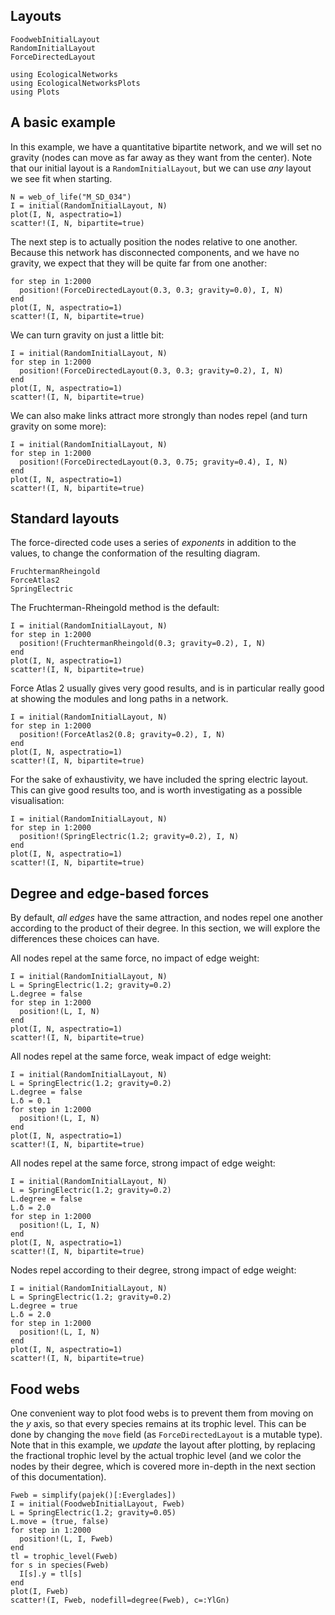 ## Layouts

```@docs
FoodwebInitialLayout
RandomInitialLayout
ForceDirectedLayout
```

```@setup default
using EcologicalNetworks
using EcologicalNetworksPlots
using Plots
```

## A basic example

In this example, we have a quantitative bipartite network, and we will set no
gravity (nodes can move as far away as they want from the center). Note that our
initial layout is a `RandomInitialLayout`, but we can use *any* layout we see
fit when starting.

```@example default
N = web_of_life("M_SD_034")
I = initial(RandomInitialLayout, N)
plot(I, N, aspectratio=1)
scatter!(I, N, bipartite=true)
```

The next step is to actually position the nodes relative to one another. Because
this network has disconnected components, and we have no gravity, we expect that
they will be quite far from one another:

```@example default
for step in 1:2000
  position!(ForceDirectedLayout(0.3, 0.3; gravity=0.0), I, N)
end
plot(I, N, aspectratio=1)
scatter!(I, N, bipartite=true)
```

We can turn gravity on just a little bit:

```@example default
I = initial(RandomInitialLayout, N)
for step in 1:2000
  position!(ForceDirectedLayout(0.3, 0.3; gravity=0.2), I, N)
end
plot(I, N, aspectratio=1)
scatter!(I, N, bipartite=true)
```

We can also make links attract more strongly than nodes repel (and turn gravity
on some more):

```@example default
I = initial(RandomInitialLayout, N)
for step in 1:2000
  position!(ForceDirectedLayout(0.3, 0.75; gravity=0.4), I, N)
end
plot(I, N, aspectratio=1)
scatter!(I, N, bipartite=true)
```

## Standard layouts

The force-directed code uses a series of *exponents* in addition to the values,
to change the conformation of the resulting diagram.

```@docs
FruchtermanRheingold
ForceAtlas2
SpringElectric
```

The Fruchterman-Rheingold method is the default:

```@example default
I = initial(RandomInitialLayout, N)
for step in 1:2000
  position!(FruchtermanRheingold(0.3; gravity=0.2), I, N)
end
plot(I, N, aspectratio=1)
scatter!(I, N, bipartite=true)
```

Force Atlas 2 usually gives very good results, and is in particular really good
at showing the modules and long paths in a network.

```@example default
I = initial(RandomInitialLayout, N)
for step in 1:2000
  position!(ForceAtlas2(0.8; gravity=0.2), I, N)
end
plot(I, N, aspectratio=1)
scatter!(I, N, bipartite=true)
```

For the sake of exhaustivity, we have included the spring electric layout. This
can give good results too, and is worth investigating as a possible
visualisation:

```@example default
I = initial(RandomInitialLayout, N)
for step in 1:2000
  position!(SpringElectric(1.2; gravity=0.2), I, N)
end
plot(I, N, aspectratio=1)
scatter!(I, N, bipartite=true)
```

## Degree and edge-based forces

By default, *all edges* have the same attraction, and nodes repel one another
according to the product of their degree. In this section, we will explore the
differences these choices can have.

All nodes repel at the same force, no impact of edge weight:

```@example default
I = initial(RandomInitialLayout, N)
L = SpringElectric(1.2; gravity=0.2)
L.degree = false
for step in 1:2000
  position!(L, I, N)
end
plot(I, N, aspectratio=1)
scatter!(I, N, bipartite=true)
```

All nodes repel at the same force, weak impact of edge weight:

```@example default
I = initial(RandomInitialLayout, N)
L = SpringElectric(1.2; gravity=0.2)
L.degree = false
L.δ = 0.1
for step in 1:2000
  position!(L, I, N)
end
plot(I, N, aspectratio=1)
scatter!(I, N, bipartite=true)
```

All nodes repel at the same force, strong impact of edge weight:

```@example default
I = initial(RandomInitialLayout, N)
L = SpringElectric(1.2; gravity=0.2)
L.degree = false
L.δ = 2.0
for step in 1:2000
  position!(L, I, N)
end
plot(I, N, aspectratio=1)
scatter!(I, N, bipartite=true)
```

Nodes repel according to their degree, strong impact of edge weight:

```@example default
I = initial(RandomInitialLayout, N)
L = SpringElectric(1.2; gravity=0.2)
L.degree = true
L.δ = 2.0
for step in 1:2000
  position!(L, I, N)
end
plot(I, N, aspectratio=1)
scatter!(I, N, bipartite=true)
```

## Food webs

One convenient way to plot food webs is to prevent them from moving on the *y*
axis, so that every species remains at its trophic level. This can be done by
changing the `move` field (as `ForceDirectedLayout` is a mutable type). Note
that in this example, we *update* the layout after plotting, by replacing the
fractional trophic level by the actual trophic level (and we color the nodes by
their degree, which is covered more in-depth in the next section of this
documentation).

```@example default
Fweb = simplify(pajek()[:Everglades])
I = initial(FoodwebInitialLayout, Fweb)
L = SpringElectric(1.2; gravity=0.05)
L.move = (true, false)
for step in 1:2000
  position!(L, I, Fweb)
end
tl = trophic_level(Fweb)
for s in species(Fweb)
  I[s].y = tl[s]
end
plot(I, Fweb)
scatter!(I, Fweb, nodefill=degree(Fweb), c=:YlGn)
```